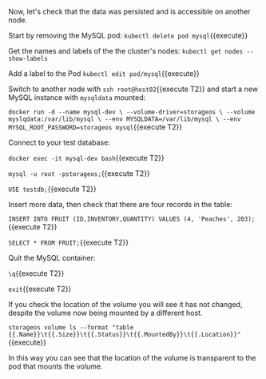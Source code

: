 Now, let's check that the data was persisted and is accessible on another node.

Start by removing the MySQL pod:
`kubectl delete pod mysql`{{execute}}

Get the names and labels of the the cluster's nodes:
`kubectl get nodes --show-labels`

Add a label to the Pod
`kubectl edit pod/mysql`{{execute}}


Switch to another node with `ssh root@host02`{{execute T2}} and start a new MySQL instance with `mysqldata` mounted:

`docker run -d --name mysql-dev \
--volume-driver=storageos \
--volume myslqdata:/var/lib/mysql \
--env MYSQLDATA=/var/lib/mysql \
--env MYSQL_ROOT_PASSWORD=storageos mysql`{{execute T2}}

Connect to your test database:

`docker exec -it mysql-dev bash`{{execute T2}}

`mysql -u root -pstorageos;`{{execute T2}}

`USE testdb;`{{execute T2}}

Insert more data, then check that there are four records in the table:

`INSERT INTO FRUIT (ID,INVENTORY,QUANTITY) VALUES (4, 'Peaches', 203);`{{execute T2}}

`SELECT * FROM FRUIT;`{{execute T2}}

Quit the MySQL container:

`\q`{{execute T2}}

`exit`{{execute T2}}

If you check the location of the volume you will see it has not changed,
despite the volume now being mounted by a different host.

`storageos volume ls --format "table {{.Name}}\t{{.Size}}\t{{.Status}}\t{{.MountedBy}}\t{{.Location}}"`{{execute}}

In this way you can see that the location of the volume is transparent to the
pod that mounts the volume.